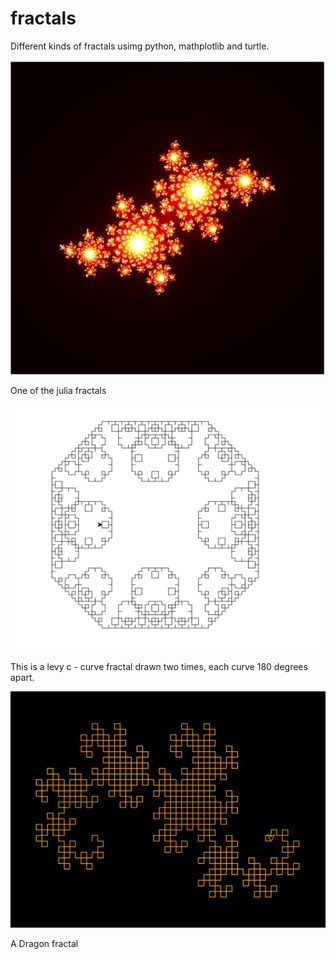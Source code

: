 # fractals

Different kinds of fractals usimg python, mathplotlib and turtle.

![Image description](https://github.com/godha112/fractals/blob/master/julia.JPG)

One of the julia fractals

![Image description](https://github.com/godha112/fractals/blob/master/levy%20c.JPG)

This is a levy c - curve fractal drawn two times, each curve 180 degrees apart.

![Image description](https://github.com/godha112/fractals/blob/master/dragon.JPG)

A Dragon fractal

